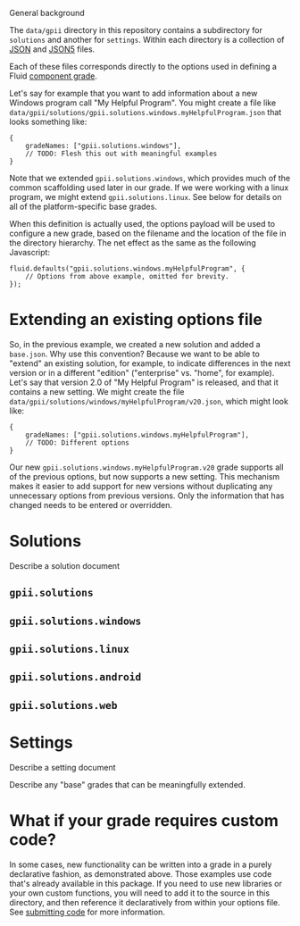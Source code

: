 General background

The `data/gpii` directory in this repository contains a subdirectory for `solutions` and another for `settings`.  Within
each directory is a collection of [JSON](http://json.org/) and [JSON5](http://json5.org/) files.

Each of these files corresponds directly to the options used in defining a Fluid
[component grade](http://docs.fluidproject.org/infusion/development/ComponentGrades.html).

Let's say for example that you want to add information about a new Windows program call "My Helpful Program".
You might create a file like `data/gpii/solutions/gpii.solutions.windows.myHelpfulProgram.json` that looks something
like:

```
{
    gradeNames: ["gpii.solutions.windows"],
    // TODO: Flesh this out with meaningful examples
}
```

Note that we extended `gpii.solutions.windows`, which provides much of the common scaffolding used later in our
grade.  If we were working with a linux program, we might extend `gpii.solutions.linux`.  See below for details on
all of the platform-specific base grades.

When this definition is actually used, the options payload will be used to configure a new grade, based on the filename
and the location of the file in the directory hierarchy.  The net effect as the same as the following Javascript:

```
fluid.defaults("gpii.solutions.windows.myHelpfulProgram", {
    // Options from above example, omitted for brevity.
});
```

# Extending an existing options file

So, in the previous example, we created a new solution and added a `base.json`.  Why use this convention?  Because
we want to be able to "extend" an existing solution, for example, to indicate differences in the next version or in a
different "edition" ("enterprise" vs. "home", for example).  Let's say that version 2.0 of "My Helpful Program" is
released, and that it contains a new setting.  We might create the file
`data/gpii/solutions/windows/myHelpfulProgram/v20.json`, which might look like:

```
{
    gradeNames: ["gpii.solutions.windows.myHelpfulProgram"],
    // TODO: Different options
}
```

Our new `gpii.solutions.windows.myHelpfulProgram.v20` grade supports all of the previous options, but now supports a new
setting.  This mechanism makes it easier to add support for new versions without duplicating any unnecessary options
from previous versions.  Only the information that has changed needs to be entered or overridden.

# Solutions

Describe a solution document

## `gpii.solutions`

## `gpii.solutions.windows`

## `gpii.solutions.linux`

## `gpii.solutions.android`

## `gpii.solutions.web`

# Settings

Describe a setting document

Describe any "base" grades that can be meaningfully extended.

# What if your grade requires custom code?

In some cases, new functionality can be written into a grade in a purely declarative fashion, as demonstrated above.
Those examples use code that's already available in this package.  If you need to use new libraries or your own custom
functions, you will need to add it to the source in this directory, and then reference it declaratively from within
your options file.  See [submitting code](./submitting-code.js) for more information.